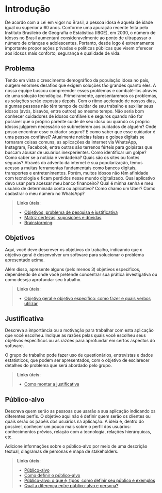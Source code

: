 # Introdução

De acordo com a Lei em vigor no Brasil, a pessoa idosa é aquela de idade igual 
ou superior a 60 anos. Conforme uma apuração recente feita pelo Instituto 
Brasileiro de Geografia e Estatística (IBGE), em 2030, o número de idosos no 
Brasil aumentará consideravelmente ao ponto de ultrapassar o número de 
crianças e adolescentes. Portanto, desde logo é extremamente importante propor
ações privadas e políticas públicas que visem oferecer aos idosos mais conforto, 
segurança e qualidade de vida.

## Problema
Tendo em vista o crescimento demográfico da população idosa no país, surgem
enormes desafios que exigem soluções tão grandes quanto eles. A nossa equipe 
buscou compreender esses problemas e combatê-los através de uma solução 
tecnológica. Primeiramente, apresentaremos os problemas, as soluções serão 
expostas depois.
Com o ritmo acelerado de nossos dias, algumas pessoas não têm tempo de cuidar 
de seu trabalho e auxiliar seus idosos (avós, bisavós, entre outros) ao mesmo 
tempo. Não seria bom conhecer cuidadores de idosos confiáveis e seguros 
quando não for possível que o próprio parente cuide de seu idoso ou quando os 
próprio idosos julgarem necessário se submeterem aos cuidados de alguém?
Onde posso encontrar esse cuidador seguro? E como saber que esse cuidador é 
uma pessoa confiável?
Atualmente notícias falsas e golpes digitais se tornaram coisas comuns, as 
aplicações da internet via WhatsApp, Instagram, Facebook, entre outras são 
terrenos férteis para golpistas que buscam abusar de usuários inexperientes. 
Como identificar um golpe? Como saber se a notícia é verdadeira? Quais são os 
sites ou fontes seguras?
Através do advento da internet e sua popularização, temos acesso a muitas 
ferramentas fundamentais como bancos digitais, transportes e entretenimentos.
Porém, muitos idosos não têm afinidade com tecnologia e ficam perdidos nesse
mundo digitalizado. Qual aplicativo devo usar para acessar meu banco financeiro? 
Qual é minha senha e meu usuário de determinada conta ou aplicativo? Como 
chamo um Uber? Como cadastrar o meu número no WhatsApp?

> **Links úteis**:
> - [Objetivos, problema de pesquisa e justificativa](https://medium.com/@versioparole/objetivos-problema-de-pesquisa-e-justificativa-c98c8233b9c3)
> - [Matriz certezas, suposições e dúvidas](https://medium.com/educa%C3%A7%C3%A3o-fora-da-caixa/matriz-certezas-suposi%C3%A7%C3%B5es-e-d%C3%BAvidas-fa2263633655)
> - [Brainstorming](https://www.euax.com.br/2018/09/brainstorming/)

## Objetivos

Aqui, você deve descrever os objetivos do trabalho, indicando que o objetivo geral é desenvolver um software para solucionar o problema apresentado acima.

Além disso, apresente alguns (pelo menos 3) objetivos específicos, dependendo de onde você pretende concentrar sua prática investigativa ou como deseja aprofundar seu trabalho.
 
> **Links úteis**:
> - [Objetivo geral e objetivo específico: como fazer e quais verbos utilizar](https://blog.mettzer.com/diferenca-entre-objetivo-geral-e-objetivo-especifico/)

## Justificativa

Descreva a importância ou a motivação para trabalhar com esta aplicação que você escolheu. Indique as razões pelas quais você escolheu seus objetivos específicos ou as razões para aprofundar em certos aspectos do software.

O grupo de trabalho pode fazer uso de questionários, entrevistas e dados estatísticos, que podem ser apresentados, com o objetivo de esclarecer detalhes do problema que será abordado pelo grupo.

> **Links úteis**:
> - [Como montar a justificativa](https://guiadamonografia.com.br/como-montar-justificativa-do-tcc/)

## Público-alvo

Descreva quem serão as pessoas que usarão a sua aplicação indicando os diferentes perfis. O objetivo aqui não é definir quem serão os clientes ou quais serão os papéis dos usuários na aplicação. A ideia é, dentro do possível, conhecer um pouco mais sobre o perfil dos usuários: conhecimentos prévios, relação com a tecnologia, relações
hierárquicas, etc.

Adicione informações sobre o público-alvo por meio de uma descrição textual, diagramas de personas e mapa de stakeholders.

> **Links úteis**:
> - [Público-alvo](https://blog.hotmart.com/pt-br/publico-alvo/)
> - [Como definir o público-alvo](https://exame.com/pme/5-dicas-essenciais-para-definir-o-publico-alvo-do-seu-negocio/)
> - [Público-alvo: o que é, tipos, como definir seu público e exemplos](https://klickpages.com.br/blog/publico-alvo-o-que-e/)
> - [Qual a diferença entre público-alvo e persona?](https://rockcontent.com/blog/diferenca-publico-alvo-e-persona/)
